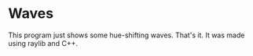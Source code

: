 # Waves

This program just shows some hue-shifting waves. That's it.
It was made using raylib and C++.